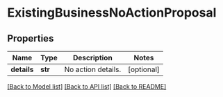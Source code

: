 # ExistingBusinessNoActionProposal

## Properties
Name | Type | Description | Notes
------------ | ------------- | ------------- | -------------
**details** | **str** | No action details. | [optional] 

[[Back to Model list]](../README.md#documentation-for-models) [[Back to API list]](../README.md#documentation-for-api-endpoints) [[Back to README]](../README.md)


